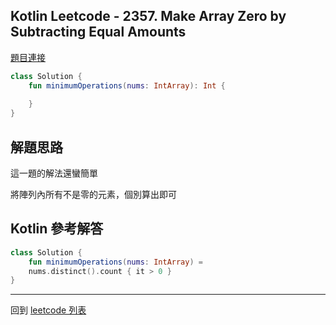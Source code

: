 ## Kotlin Leetcode - 2357. Make Array Zero by Subtracting Equal Amounts

[題目連接](https://leetcode.com/problems/make-array-zero-by-subtracting-equal-amounts/)

```kotlin
class Solution {
    fun minimumOperations(nums: IntArray): Int {
        
    }
}

```

## 解題思路

這一題的解法還蠻簡單

將陣列內所有不是零的元素，個別算出即可

## Kotlin 參考解答

```kotlin
class Solution {
    fun minimumOperations(nums: IntArray) = 
    nums.distinct().count { it > 0 }
}
```

------

回到 [leetcode 列表](index.md)
